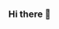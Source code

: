 ### Hi there 👋

<!--
**pet00184/pet00184** is a ✨ _special_ ✨ repository because its `README.md` (this file) appears on your GitHub profile.

My name is Marianne and I study solar physics! :) 
-->

